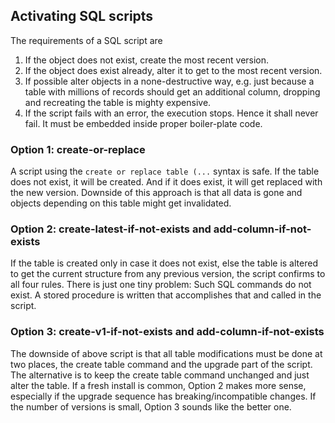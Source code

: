 ## Activating SQL scripts

The requirements of a SQL script are

1. If the object does not exist, create the most recent version.
1. If the object does exist already, alter it to get to the most recent version.
1. If possible alter objects in a none-destructive way, e.g. just because a table with millions of records should get an additional column, dropping and recreating the table is mighty expensive.
1. If the script fails with an error, the execution stops. Hence it shall never fail. It must be embedded inside proper boiler-plate code.


### Option 1: create-or-replace

A script using the `create or replace table (...` syntax is safe. If the table does not exist, it will be created. And if it does exist, it will get replaced with the new version. Downside of this approach is that all data is gone and objects depending on this table might get invalidated.

### Option 2: create-latest-if-not-exists and add-column-if-not-exists

If the table is created only in case it does not exist, else the table is altered to get the current structure from any previous version, the script confirms to all four rules.
There is just one tiny problem: Such SQL commands do not exist. A stored procedure is written that accomplishes that and called in the script.

### Option 3: create-v1-if-not-exists and add-column-if-not-exists

The downside of above script is that all table modifications must be done at two places, the create table command and the upgrade part of the script.
The alternative is to keep the create table command unchanged and just alter the table.
If a fresh install is common, Option 2 makes more sense, especially if the upgrade sequence has breaking/incompatible changes. If the number of versions is small, Option 3 sounds like the better one.

